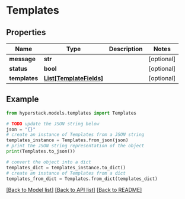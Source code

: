 # Templates


## Properties

Name | Type | Description | Notes
------------ | ------------- | ------------- | -------------
**message** | **str** |  | [optional] 
**status** | **bool** |  | [optional] 
**templates** | [**List[TemplateFields]**](TemplateFields.md) |  | [optional] 

## Example

```python
from hyperstack.models.templates import Templates

# TODO update the JSON string below
json = "{}"
# create an instance of Templates from a JSON string
templates_instance = Templates.from_json(json)
# print the JSON string representation of the object
print(Templates.to_json())

# convert the object into a dict
templates_dict = templates_instance.to_dict()
# create an instance of Templates from a dict
templates_from_dict = Templates.from_dict(templates_dict)
```
[[Back to Model list]](../README.md#documentation-for-models) [[Back to API list]](../README.md#documentation-for-api-endpoints) [[Back to README]](../README.md)


